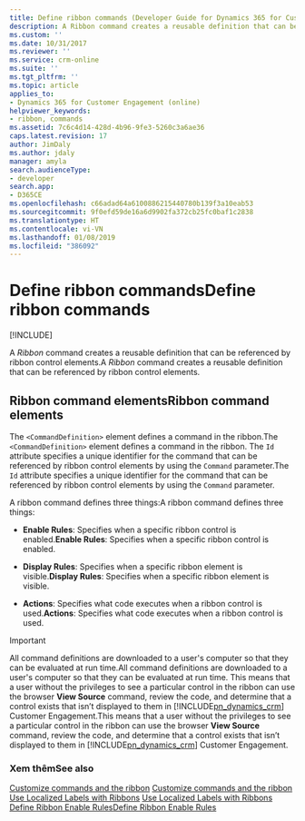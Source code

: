```yaml
---
title: Define ribbon commands (Developer Guide for Dynamics 365 for Customer Engagement) | MicrosoftDocs
description: A Ribbon command creates a reusable definition that can be referenced by ribbon control elements.
ms.custom: ''
ms.date: 10/31/2017
ms.reviewer: ''
ms.service: crm-online
ms.suite: ''
ms.tgt_pltfrm: ''
ms.topic: article
applies_to:
- Dynamics 365 for Customer Engagement (online)
helpviewer_keywords:
- ribbon, commands
ms.assetid: 7c6c4d14-428d-4b96-9fe3-5260c3a6ae36
caps.latest.revision: 17
author: JimDaly
ms.author: jdaly
manager: amyla
search.audienceType:
- developer
search.app:
- D365CE
ms.openlocfilehash: c66adad64a6100886215440780b139f3a10eab53
ms.sourcegitcommit: 9f0efd59de16a6d9902fa372cb25fc0baf1c2838
ms.translationtype: HT
ms.contentlocale: vi-VN
ms.lasthandoff: 01/08/2019
ms.locfileid: "386092"
---
```

# <a name="define-ribbon-commands"></a><span data-ttu-id="ef40d-103">Define ribbon commands</span><span class="sxs-lookup"><span data-stu-id="ef40d-103">Define ribbon commands</span></span>

[!INCLUDE[](../../includes/cc_applies_to_update_9_0_0.md)]

<span data-ttu-id="ef40d-104">A *Ribbon* command creates a reusable definition that can be referenced by ribbon control elements.</span><span class="sxs-lookup"><span data-stu-id="ef40d-104">A *Ribbon* command creates a reusable definition that can be referenced by ribbon control elements.</span></span>  
  
## <a name="ribbon-command-elements"></a><span data-ttu-id="ef40d-105">Ribbon command elements</span><span class="sxs-lookup"><span data-stu-id="ef40d-105">Ribbon command elements</span></span>  
 <span data-ttu-id="ef40d-106">The `<CommandDefinition>` element defines a command in the ribbon.</span><span class="sxs-lookup"><span data-stu-id="ef40d-106">The `<CommandDefinition>` element defines a command in the ribbon.</span></span> <span data-ttu-id="ef40d-107">The `Id` attribute specifies a unique identifier for the command that can be referenced by ribbon control elements by using the `Command` parameter.</span><span class="sxs-lookup"><span data-stu-id="ef40d-107">The `Id` attribute specifies a unique identifier for the command that can be referenced by ribbon control elements by using the `Command` parameter.</span></span>  
  
 <span data-ttu-id="ef40d-108">A ribbon command defines three things:</span><span class="sxs-lookup"><span data-stu-id="ef40d-108">A ribbon command defines three things:</span></span>  
  
- <span data-ttu-id="ef40d-109">**Enable Rules**: Specifies when a specific ribbon control is enabled.</span><span class="sxs-lookup"><span data-stu-id="ef40d-109">**Enable Rules**: Specifies when a specific ribbon control is enabled.</span></span>  
  
- <span data-ttu-id="ef40d-110">**Display Rules**: Specifies when a specific ribbon element is visible.</span><span class="sxs-lookup"><span data-stu-id="ef40d-110">**Display Rules**: Specifies when a specific ribbon element is visible.</span></span>  
  
- <span data-ttu-id="ef40d-111">**Actions**: Specifies what code executes when a ribbon control is used.</span><span class="sxs-lookup"><span data-stu-id="ef40d-111">**Actions**: Specifies what code executes when a ribbon control is used.</span></span>  
  
> [!IMPORTANT]
>  <span data-ttu-id="ef40d-112">All command definitions are downloaded to a user's computer so that they can be evaluated at run time.</span><span class="sxs-lookup"><span data-stu-id="ef40d-112">All command definitions are downloaded to a user's computer so that they can be evaluated at run time.</span></span> <span data-ttu-id="ef40d-113">This means that a user without the privileges to see a particular control in the ribbon can use the browser **View Source** command, review the code, and determine that a control exists that isn’t displayed to them in [!INCLUDE[pn_dynamics_crm](../../includes/pn-dynamics-crm.md)] Customer Engagement.</span><span class="sxs-lookup"><span data-stu-id="ef40d-113">This means that a user without the privileges to see a particular control in the ribbon can use the browser **View Source** command, review the code, and determine that a control exists that isn’t displayed to them in [!INCLUDE[pn_dynamics_crm](../../includes/pn-dynamics-crm.md)] Customer Engagement.</span></span>  
  
### <a name="see-also"></a><span data-ttu-id="ef40d-114">Xem thêm</span><span class="sxs-lookup"><span data-stu-id="ef40d-114">See also</span></span>  
 <span data-ttu-id="ef40d-115">[Customize commands and the ribbon](customize-commands-ribbon.md) </span><span class="sxs-lookup"><span data-stu-id="ef40d-115">[Customize commands and the ribbon](customize-commands-ribbon.md) </span></span>  
 <span data-ttu-id="ef40d-116">[Use Localized Labels with Ribbons](use-localized-labels-ribbons.md) </span><span class="sxs-lookup"><span data-stu-id="ef40d-116">[Use Localized Labels with Ribbons](use-localized-labels-ribbons.md) </span></span>  
 [<span data-ttu-id="ef40d-117">Define Ribbon Enable Rules</span><span class="sxs-lookup"><span data-stu-id="ef40d-117">Define Ribbon Enable Rules</span></span>](define-ribbon-enable-rules.md)
